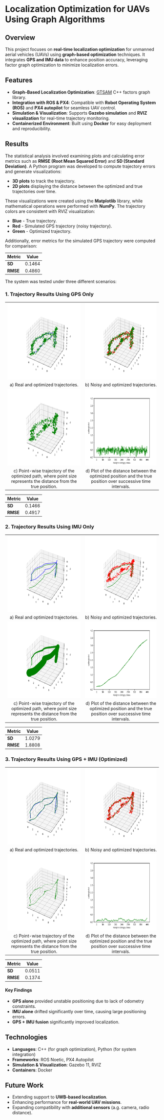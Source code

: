 # Localization Optimization for UAVs Using Graph Algorithms

## Overview  
This project focuses on **real-time localization optimization** for unmanned aerial vehicles (UAVs) using **graph-based optimization** techniques. It integrates **GPS and IMU data** to enhance position accuracy, leveraging factor graph optimization to minimize localization errors.  

## Features  
- **Graph-Based Localization Optimization**: [GTSAM](https://github.com/borglab/gtsam) C++ factors graph library.  
- **Integration with ROS & PX4**: Compatible with **Robot Operating System (ROS)** and **PX4 autopilot** for seamless UAV control.  
- **Simulation & Visualization**: Supports **Gazebo simulation** and **RVIZ visualization** for real-time trajectory monitoring.  
- **Containerized Environment**: Built using **Docker** for easy deployment and reproducibility.  

## Results
The statistical analysis involved examining plots and calculating error metrics such as **RMSE (Root Mean Squared Error)** and **SD (Standard Deviation)**. A Python program was developed to compute trajectory errors and generate visualizations:  
- **3D plots** to track the trajectory.
- **2D plots** displaying the distance between the optimized and true trajectories over time.  
  
These visualizations were created using the **Matplotlib** library, while mathematical operations were performed with **NumPy**. The trajectory colors are consistent with RVIZ visualization:  
- **Blue** - True trajectory.  
- **Red** - Simulated GPS trajectory (noisy trajectory).  
- **Green** - Optimized trajectory.  

Additionally, error metrics for the simulated GPS trajectory were computed for comparison:

| Metric | Value |
|--------|-------|
| **SD** | 0.1464 |
| **RMSE** | 0.4860 |

The system was tested under three different scenarios:   

### 1. Trajectory Results Using GPS Only
| | |
|:-------------------------:|:-------------------------:|
| <img src="analyse/gps/trajs_plot.png" height="250px"> | <img src="analyse/gps/trajs2_plot.png" height="250px"> |
| a) Real and optimized trajectories. | b) Noisy and optimized trajectories. |
| <img src="analyse/gps/trajs_scatter.png" height="250px"> | <img src="analyse/gps/traj_dist_plot.png" height="250px"> |
| c) Point-wise trajectory of the optimized path, where point size represents the distance from the true position. | d) Plot of the distance between the optimized position and the true position over successive time intervals. |

| Metric | Value |
|--------|-------|
| **SD** | 0.1466 |
| **RMSE** | 0.4917 |

### 2. Trajectory Results Using IMU Only  
| | |
|:-------------------------:|:-------------------------:|
| <img src="analyse/imu/trajs_plot.png" height="250px"> | <img src="analyse/imu/trajs2_plot.png" height="250px"> |
| a) Real and optimized trajectories. | b) Noisy and optimized trajectories. |
| <img src="analyse/imu/trajs_scatter.png" height="250px"> | <img src="analyse/imu/traj_dist_plot.png" height="250px"> |
| c) Point-wise trajectory of the optimized path, where point size represents the distance from the true position. | d) Plot of the distance between the optimized position and the true position over successive time intervals. |

| Metric | Value |
|--------|-------|
| **SD** | 1.0279 |
| **RMSE** | 1.8808 |

### 3. Trajectory Results Using GPS + IMU (Optimized)  
| | |
|:-------------------------:|:-------------------------:|
| <img src="analyse/gps_imu/trajs_plot.png" height="250px"> | <img src="analyse/gps_imu/trajs2_plot.png" height="250px"> |
| a) Real and optimized trajectories. | b) Noisy and optimized trajectories. |
| <img src="analyse/gps_imu/trajs_scatter.png" height="250px"> | <img src="analyse/gps_imu/traj_dist_plot.png" height="250px"> |
| c) Point-wise trajectory of the optimized path, where point size represents the distance from the true position. | d) Plot of the distance between the optimized position and the true position over successive time intervals. |

| Metric | Value |
|--------|-------|
| **SD** | 0.0511 |
| **RMSE** | 0.1374 |

#### Key Findings  
- **GPS alone** provided unstable positioning due to lack of odometry constraints.  
- **IMU alone** drifted significantly over time, causing large positioning errors.  
- **GPS + IMU fusion** significantly improved localization.  

## Technologies  
- **Languages**: C++ (for graph optimization), Python (for system integration)  
- **Frameworks**: ROS Noetic, PX4 Autopilot  
- **Simulation & Visualization**: Gazebo 11, RVIZ  
- **Containers**: Docker

## Future Work  
- Extending support to **UWB-based localization**.  
- Enhancing performance for **real-world UAV missions**.  
- Expanding compatibility with **additional sensors** (a.g. camera, radio distance).  
